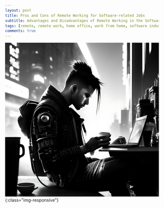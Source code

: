 ```yaml
---
layout: post
title: Pros and Cons of Remote Working for Software-related Jobs
subtitle: Advantages and Disadvantages of Remote Working in the Software Industry - A Vision for the Future
tags: [remote, remote work, home office, work from home, software industry, working from home]
comments: true
---
```


![Moving from Monolithic to Domain-Driven Design for a Distributed Web Application on Microsoft Cloud](../assets/img/posts/remote-work.jpg){:class="img-responsive"}
